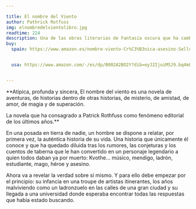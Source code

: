 ```yaml
---

title: El nombre del Viento
author: Pathrick Rotfuss 
img: elnombredelvientolibro.jpg
readtime: 224
description: Una de las obras literarias de Fantasía oscura que ha cambiado el mundo.
buy:
  spain: https://www.amazon.es/nombre-viento-Cr%C3%B3nica-asesino-Seller/dp/8466354026?__mk_es_ES=%C3%85M%C3%85%C5%BD%C3%95%C3%91&crid=12CCWCBPMJU1R&dib=eyJ2IjoiMSJ9.zcCU1044wez3WUj6n8DS9a8uF5YPQ1HqwKutDiWICsfjGCiYcdjyY87sDmOlYtfbTl7OlqL1rKTdmruV_O9JkxhKxESOmoW3VEwq1sTFZdnW-CbdraRpzyGddX2Ybjv4dmnHtrxVx4Y8x7MWFWLA6WArPsEy7_zFFFzDCkqSkk0uyJFAxXKaa2kbRrV-JOYDQs0B0k6OqmXjMuZEZiRLqhlOgmJoqurizxp8OOWsaM0.YcuMntOAGCtJMKN9mB5PpBhH0vI-yu60rNLaw43Htag&dib_tag=se&keywords=el+nombre+del+viento&qid=1757233333&s=books&sprefix=el+nombre+del+viento%2Cstripbooks%2C70&sr=1-1the nam


  usa: https://www.amazon.com/-/es/dp/B002A2BO2Y?dib=eyJ2IjoiMSJ9.bq4mLjgueF79tncM89neDou2kGz4hCDPF_dHJ4lUONcV2CkG9LFluFMhXH7A_BFLuhQtlB-14sbKAMZ_1_aMEkmEiqA4M1APZxPCR0ZDBT35OO9tRb9PsYIEUriB2C-a2deAIDTT3NHCq36vrrbsqiCICEB8o17cOufwXpwH9dYWBZrLYggrwDaqv-EsARqC3n-QLTFxtU5qAv8IhVhLcOPJxoD91_SOI1QWF-N-en8.L_WZoGyO9yeVDw0GO2g5rEI86k1Hyoxxr0vhbJOzWfg&dib_tag=se&qid=1757233398&refinements=p_27%3APatrick+Rothfuss&s=books&sr=1-3


---
```


**Atípica, profunda y sincera, El nombre del viento es una novela de aventuras, de historias dentro de otras historias, de misterio, de amistad, de amor, de magia y de superación.

La novela que ha consagrado a Patrick Rothfuss como fenómeno editorial de los últimos años.**

En una posada en tierra de nadie, un hombre se dispone a relatar, por primera vez, la auténtica historia de su vida. Una historia que únicamente él conoce y que ha quedado diluida tras los rumores, las conjeturas y los cuentos de taberna que le han convertido en un personaje legendario a quien todos daban ya por muerto: Kvothe... músico, mendigo, ladrón, estudiante, mago, héroe y asesino.

Ahora va a revelar la verdad sobre sí mismo. Y para ello debe empezar por el principio: su infancia en una troupe de artistas itinerantes, los años malviviendo como un ladronzuelo en las calles de una gran ciudad y su llegada a una universidad donde esperaba encontrar todas las respuestas que había estado buscando.